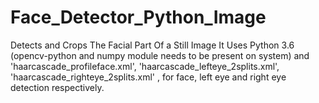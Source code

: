 # Face_Detector_Python_Image

Detects and Crops The Facial Part Of a Still Image
It Uses Python 3.6 (opencv-python and numpy module needs to be present on system) and 'haarcascade_profileface.xml', 'haarcascade_lefteye_2splits.xml', 'haarcascade_righteye_2splits.xml' , for face, left eye and right eye detection respectively. 
